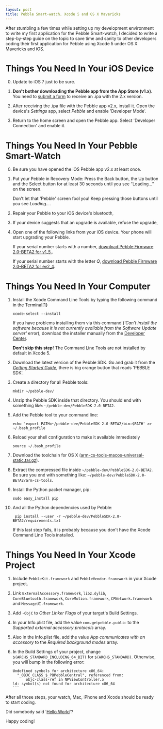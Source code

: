 ```yaml
---
layout: post
title: Pebble Smart-watch, Xcode 5 and OS X Mavericks
---
```


After stumbling a few times while setting up my development environment to write my first application for the Pebble Smart-watch, I decided to write a step-by-step guide on the topic to save time and sanity to other developers coding their first application for Pebble using Xcode 5 under OS X Mavericks and iOS.

# Things You Need In Your iOS Device

0. Update to iOS 7 just to be sure.

1. **Don't bother downloading the Pebble app from the App Store (v1.x)**. You need to [submit a form](https://docs.google.com/a/pulse-dev.net/forms/d/14r3MHPsdH5ha-BCkfuquQuAKuQSEJLmxm--XXpBA8mg/viewform) to receive an .ipa with the 2.x version.

2. After receiving the .ipa file with the Pebble app v2.x, install it. 
	Open the device's *Settings* app, select *Pebble* and enable 'Developer Mode'. 

3. Return to the home screen and open the Pebble app. 
	Select 'Developer Connection' and enable it.

# Things You Need In Your Pebble Smart-Watch

0. Be sure you have opened the iOS Pebble app v2.x at least once. 

1. Put your Pebble in Recovery Mode: Press the Back button, the Up button and the Select button for at least 30 seconds until you see “Loading…” on the screen. 

	Don't let that 'Pebble' screen fool you! Keep pressing those buttons until you see *Loading...*.

2. Repair your Pebble to your iOS device's bluetooth,

3. If your device suggests that an upgrade is available, refuse the upgrade,

4. Open one of the following links from your iOS device. Your phone will start upgrading your Pebble.

	If your serial number starts with a number, [download Pebble Firmware 2.0-BETA2 for v1_5.](https://developer.getpebble.com/2/download/Pebble-2.0-BETA2-ev2_4.pbz).

	If your serial number starts with the letter *Q*, [download Pebble Firmware 2.0-BETA2 for ev2_4](https://developer.getpebble.com/2/download/Pebble-2.0-BETA2-v1_5.pbz).

# Things You Need In Your Computer

1. Install the Xcode Command Line Tools by typing the following command in the Terminal[1]: 

	```
	xcode-select --install
	```

	If you have problems installing them via this command (*'Can't install the software because it is not currently available from the Software Update server'* error), download the installer manually from the [Developer Center](https://developer.apple.com/downloads/index.action).
	
	**Don't skip this step!** The Command Line Tools are not installed by default in Xcode 5.
	
2. Download the latest version of the Pebble SDK. Go and grab it from the *[Getting Started Guide](https://developer.getpebble.com/2/getting-started/)*, there is big orange button that reads 'PEBBLE SDK'.

3. Create a directory for all Pebble tools:

	```
	mkdir ~/pebble-dev/
	```

4. Unzip the Pebble SDK inside that directory. You should end with something like:  ```~/pebble-dev/PebbleSDK-2.0-BETA2```. 

5. Add the Pebble tool to your command line:

	```
	echo 'export PATH=~/pebble-dev/PebbleSDK-2.0-BETA2/bin:$PATH' >> ~/.bash_profile
	```
	
6. Reload your shell configuration to make it available immediately 

	```
	source ~/.bash_profile
	```
	
7. Download the toolchain for OS X ([arm-cs-tools-macos-universal-static.tar.gz](http://assets.getpebble.com.s3-website-us-east-1.amazonaws.com/sdk/arm-cs-tools-macos-universal-static.tar.gz)).

8. Extract the compressed file inside ```~/pebble-dev/PebbleSDK-2.0-BETA2```.  Be sure you end with something like: ```~/pebble-dev/PebbleSDK-2.0-BETA2/arm-cs-tools```.

9. Install the Python packet manager, pip:

	```
	sudo easy_install pip
	```

10. And all the Python dependencies used by Pebble:

	```
	 pip install --user -r ~/pebble-dev/PebbleSDK-2.0-BETA2/requirements.txt
	 ```
	 
	 If this last step fails, it is probably because you don't have the Xcode Command Line Tools installed.
	 

# Things You Need In Your Xcode Project

1. Include ```PebbleKit.framework``` and  ```PebbleVendor.framework``` in your Xcode project.

2. Link ```ExternalAccessory.framework```, ```libz.dylib```, ```CoreBluetooth.framework```, ```CoreMotion.framework```, ```CFNetwork.framework``` and ```MessageUI.framework```.

3. Add ```-ObjC``` to *Other Linker Flags* of your target's Build Settings.

4. In your Info.plist file, add the value ```com.getpebble.public``` to the *Supported external accessory protocols* array.

5. Also in the Info.plist file,  add the value *App communicates with an accessory* to the *Required background modes* array. 

6. In the Build Settings of your project, change ```$(ARCHS_STANDARD_INCLUDING_64_BIT)``` for ```$(ARCHS_STANDARD)```. Otherwise, you will bump in the following error:

	````
	Undefined symbols for architecture x86_64:
	  "_OBJC_CLASS_$_PBPebbleCentral", referenced from:
    	  objc-class-ref in NPViewController.o
	ld: symbol(s) not found for architecture x86_64
	```
	
After all those steps, your watch, Mac, iPhone and Xcode should be ready to start coding. 

Did somebody said '[Hello World](https://developer.getpebble.com/2/getting-started/hello-world/)'?

Happy coding!